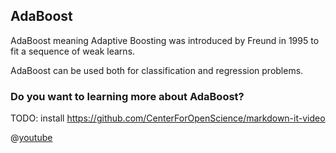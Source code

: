 ## AdaBoost

AdaBoost meaning Adaptive Boosting was introduced by Freund in 1995 to fit a sequence of weak learns.

AdaBoost can be used both for classification and regression problems.


### Do you want to learning more about AdaBoost?

TODO: install https://github.com/CenterForOpenScience/markdown-it-video

@[youtube](https://www.youtube.com/watch?v=gmok1h8wG-Q&t=403s)